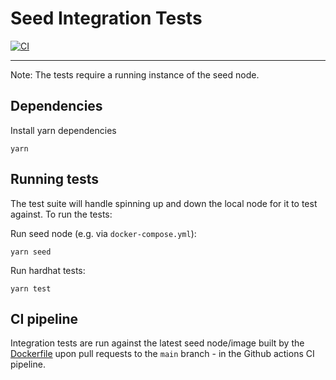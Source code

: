 # Seed Integration Tests

[![CI](https://github.com/futureversecom/trn-seed/actions/workflows/ci.yml/badge.svg)](https://github.com/futureversecom/trn-seed/actions/workflows/ci.yml)

---

Note: The tests require a running instance of the seed node.

## Dependencies

Install yarn dependencies

```shell
yarn
```

## Running tests

The test suite will handle spinning up and down the local node for it to test against. To run the tests:

Run seed node (e.g. via `docker-compose.yml`):

```shell
yarn seed
```

Run hardhat tests:

```shell
yarn test
```

## CI pipeline

Integration tests are run against the latest seed node/image built by the [Dockerfile](../Dockerfile) upon pull requests to the `main` branch - in the Github actions CI pipeline.
